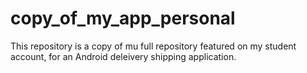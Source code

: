 # copy_of_my_app_personal
This repository is a copy of mu full repository featured on my student account, for an Android deleivery shipping application.
